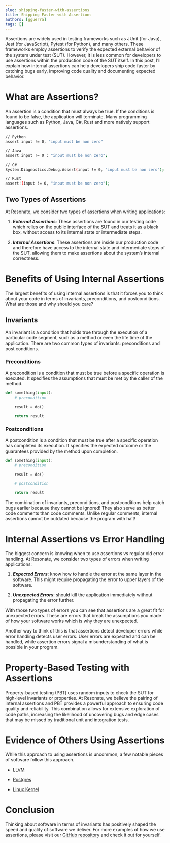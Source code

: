 ```yaml
---
slug: shipping-faster-with-assertions
title: Shipping Faster with Assertions
authors: [gguerra]
tags: []
---
```


Assertions are widely used in testing frameworks such as JUnit (for Java), Jest (for JavaScript), Pytest (for Python), and many others. These frameworks employ assertions to verify the expected external behavior of the system under test (SUT). However, it is less common for developers to use assertions within the production code of the SUT itself. In this post, I’ll explain how internal assertions can help developers ship code faster by catching bugs early, improving code quality and documenting expected behavior.

# What are Assertions?

An assertion is a condition that must always be true. If the conditions is found to be false, the application will terminate. Many programming languages such as Python, Java, C#, Rust and more natively support assertions.

```bash
// Python
assert input != 0, "input must be non zero"

// Java
assert input != 0 : "input must be non zero";

// C#
System.Diagnostics.Debug.Assert(input != 0, "input must be non zero");

// Rust
assert!(input != 0, "input must be non zero");
```

## Two Types of Assertions

At Resonate, we consider two types of assertions when writing applications:

1. **_External Assertions_**: These assertions are found in our testing code which relies on the public interface of the SUT and treats it as a black box, without access to its internal state or intermediate steps.

2. **_Internal Assertions_**: These assertions are inside our production code and therefore have access to the internal state and intermediate steps of the SUT, allowing them to make assertions about the system’s internal correctness.

# Benefits of Using Internal Assertions

The largest benefits of using internal assertions is that it forces you to think about your code in terms of invariants, preconditions, and postconditions. What are those and why should you care?

## Invariants

An invariant is a condition that holds true through the execution of a particular code segment, such as a method or even the life time of the application. There are two common types of invariants: preconditions and post conditions.

### Preconditions

A precondition is a condition that must be true before a specific operation is executed. It specifies the assumptions that must be met by the caller of the method.

```python
def something(input):
    # precondition

    result = do()

    return result
```

### Postconditions

A postcondition is a condition that must be true after a specific operation has completed its execution. It specifies the expected outcome or the guarantees provided by the method upon completion.

```python
def something(input):
    # precondition

    result = do()

    # postcondition

    return result
```

The combination of invariants, preconditions, and postconditions help catch bugs earlier because they cannot be ignored! They also serve as better code comments than code comments. Unlike regular comments, internal assertions cannot be outdated because the program with halt!

# Internal Assertions vs Error Handling

The biggest concern is knowing when to use assertions vs regular old error handling. At Resonate, we consider two types of errors when writing applications:

1. **_Expected Errors_**: know how to handle the error at the same layer in the software. This might require propagating the error to upper layers of the software.

2. **_Unexpected Errors_**: should kill the application immediately without propagating the error further.

With those two types of errors you can see that assertions are a great fit for unexpected errors. These are errors that break the assumptions you made of how your software works which is why they are unexpected.

Another way to think of this is that assertions detect developer errors while error handling detects user errors. User errors are expected and can be handled, while assertion errors signal a misunderstanding of what is possible in your program.

# Property-Based Testing with Assertions

Property-based testing (PBT) uses random inputs to check the SUT for high-level invariants or properties. At Resonate, we believe the pairing of internal assertions and PBT provides a powerful approach to ensuring code quality and reliability. This combination allows for extensive exploration of code paths, increasing the likelihood of uncovering bugs and edge cases that may be missed by traditional unit and integration tests.

# Evidence of Others Using Assertions

While this approach to using assertions is uncommon, a few notable pieces of software follow this approach.

- [LLVM](https://github.com/search?q=repo%3Allvm%2Fllvm-project+assert+language%3AC%2B%2B+path%3A%2F%5Ellvm%5C%2F%2F&type=code)

- [Postgres](https://github.com/search?q=repo%3Apostgres%2Fpostgres+assert+language%3AC+path%3A%2F%5Esrc%5C%2Fbackend%5C%2F%2F&type=code)

- [Linux Kernel](https://github.com/search?q=repo%3Atorvalds%2Flinux+assert%21+language%3ARust&type=code)

# Conclusion

Thinking about software in terms of invariants has positively shaped the speed and quality of software we deliver. For more examples of how we use assertions, please visit our [GitHub repository](https://github.com/resonatehq/resonate) and check it out for yourself.
